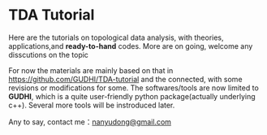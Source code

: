 # TDA Tutorial
 
Here are the tutorials on topological data analysis, with theories, applications,and **ready-to-hand** codes. More are on going, welcome any disscutions on the topic  
 
For now the materials are mainly based on that in https://github.com/GUDHI/TDA-tutorial and the connected, with some revisions or modifications for some.  The softwares/tools are now limited to **GUDHI**, which is a quite user-friendly python package(actually underlying c++). Several more tools will be instroduced later. 



Any to say, contact me：nanyudong@gmail.com
